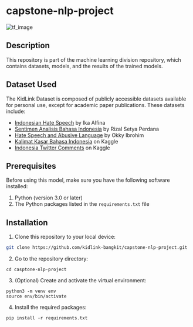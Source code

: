 # capstone-nlp-project

![tf_image](https://logowik.com/content/uploads/images/tensorflow-new1255.jpg)


## Description

This repository is part of the machine learning division repository, which contains datasets, models, and the results of the trained models.

## Dataset Used

The KidLink Dataset is composed of publicly accessible datasets available for personal use, except for academic paper publications. These datasets include:

- [Indonesian Hate Speech](https://github.com/ialfina/id-hatespeech-detection) by Ika Alfina
- [Sentimen Analisis Bahasa Indonesia](https://github.com/rizalespe/Dataset-Sentimen-Analisis-Bahasa-Indonesia) by Rizal Setya Perdana
- [Hate Speech and Abusive Language](https://github.com/okkyibrohim/id-multi-label-hate-speech-and-abusive-language-detection) by Okky Ibrohim
- [Kalimat Kasar Bahasa Indonesia](https://www.kaggle.com/datasets/tsqfnfl/kalimat-kasar-bahasa-indonesia) on Kaggle
- [Indonesia Twitter Comments](https://www.kaggle.com/datasets/bondanvitto/indonesia-twitter-comment-labeled-with-ite-law) on Kaggle

## Prerequisites

Before using this model, make sure you have the following software installed:

1. Python (version 3.0 or later)
2. The Python packages listed in the `requirements.txt` file

## Installation

1. Clone this repository to your local device:

```bash
git clone https://github.com/kidlink-bangkit/capstone-nlp-project.git
```

2. Go to the repository directory:

```
cd casptone-nlp-project
```

3. (Optional) Create and activate the virtual environment:

```
python3 -m venv env
source env/bin/activate
```

4. Install the required packages:

```
pip install -r requirements.txt

```
